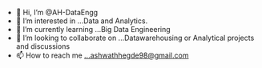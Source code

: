 - 👋 Hi, I’m @AH-DataEngg
- 👀 I’m interested in ...Data and Analytics.
- 🌱 I’m currently learning ...Big Data Engineering 
- 💞️ I’m looking to collaborate on ...Datawarehousing or Analytical projects and discussions
- 📫 How to reach me ...ashwathhegde98@gmail.com

<!---
AH-DataEngg/AH-DataEngg is a ✨ special ✨ repository because its `README.md` (this file) appears on your GitHub profile.
You can click the Preview link to take a look at your changes.
--->
